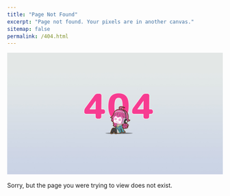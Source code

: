 ```yaml
---
title: "Page Not Found"
excerpt: "Page not found. Your pixels are in another canvas."
sitemap: false
permalink: /404.html
---
```



<p align="center">
  <img src="/assets/images/404Error.jpg">
</p>

Sorry, but the page you were trying to view does not exist.